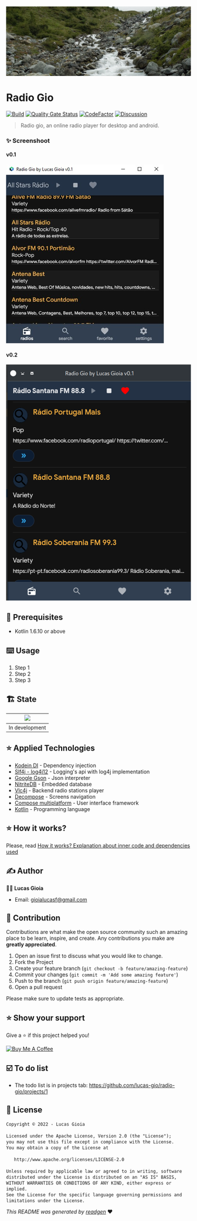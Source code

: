 ![](cover.jpg) 
 <!--
<p>
 <a href="">Español</a> |
  <a href="">Português</a> |
  <a href="#">English</a> 
</p>
  -->
# Radio Gio

[![Build](https://github.com/lucas-gio/radio-gio/actions/workflows/build.yml/badge.svg)](https://github.com/lucas-gio/radio-gio/actions/workflows/build.yml)
[![Quality Gate Status](https://sonarcloud.io/api/project_badges/measure?project=lucas-gio_radio-gio&metric=alert_status)](https://sonarcloud.io/summary/new_code?id=lucas-gio_radio-gio) 
[![CodeFactor](https://www.codefactor.io/repository/github/lucas-gio/radio-gio/badge)](https://www.codefactor.io/repository/github/lucas-gio/radio-gio)
[![Discussion](https://img.shields.io/badge/chat-Discussion-blueviolet)](https://github.com/lucas-gio/radio-gio/discussions)

> Radio gio, an online radio player for desktop and android.

### ✨ Screenshoot
#### v0.1
![](screen.jpg)

#### v0.2
![](screen20230128.jpg)

## 🦿 Prerequisites

- Kotlin 1.6.10 or above

## ⌨️ Usage

1. Step 1
1. Step 2
1. Step 3

## 🏗 State

|![](https://media.giphy.com/media/jkSvCVEXWlOla/giphy.gif) |
|:--:|
| In development |

## ⭐️ Applied Technologies
- [Kodein DI](https://kodein.org/di/) - Dependency injection
- [Slf4j - log4j12](https://www.slf4j.org/) - Logging's api with log4j implementation
- [Google Gson](https://github.com/google/gson) - Json interpreter
- [NitriteDB](https://github.com/nitrite/nitrite-java) - Embedded database
- [Vlc4j](https://github.com/caprica/vlcj) - Backend radio stations player
- [Decompose](https://github.com/arkivanov/Decompose) - Screens navigation
- [Compose multiplatform](https://github.com/JetBrains/compose-jb) - User interface framework
- [Kotlin](https://kotlinlang.org/) - Programming language

## ⭐️ How it works?
Please, read [How it works? Explanation about inner code and dependencies used](https://github.com/lucas-gio/radio-gio/wiki#how-it-works-explanation-about-inner-code-and-dependencies-used)

## ✍️ Author

🧑🏻 **Lucas Gioia**

* Email: gioialucasf@gmail.com

## 🤝 Contribution

Contributions are what make the open source community such an amazing place to be learn, inspire, and create. Any
contributions you make are **greatly appreciated**.

1. Open an issue first to discuss what you would like to change.
1. Fork the Project
1. Create your feature branch (`git checkout -b feature/amazing-feature`)
1. Commit your changes (`git commit -m 'Add some amazing feature'`)
1. Push to the branch (`git push origin feature/amazing-feature`)
1. Open a pull request

Please make sure to update tests as appropriate.

## ⭐ Show your support

Give a ⭐️ if this project helped you!

<a href="https://www.buymeacoffee.com/lucasgioia" target="_blank">
    <img src="https://cdn.buymeacoffee.com/buttons/v2/default-yellow.png" alt="Buy Me A Coffee" width="160">
</a>

## ☑️ To do list

- The todo list is in projects tab: https://github.com/lucas-gio/radio-gio/projects/1

## 📝 License

```
Copyright © 2022 - Lucas Gioia

Licensed under the Apache License, Version 2.0 (the "License");
you may not use this file except in compliance with the License.
You may obtain a copy of the License at

   http://www.apache.org/licenses/LICENSE-2.0

Unless required by applicable law or agreed to in writing, software
distributed under the License is distributed on an "AS IS" BASIS,
WITHOUT WARRANTIES OR CONDITIONS OF ANY KIND, either express or implied.
See the License for the specific language governing permissions and
limitations under the License.
```

_This README was generated by [readgen](https://github.com/theapache64/readgen)_ ❤

